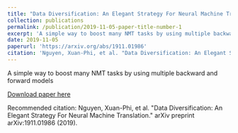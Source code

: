 ```yaml
---
title: "Data Diversification: An Elegant Strategy For Neural Machine Translation"
collection: publications
permalink: /publication/2019-11-05-paper-title-number-1
excerpt: 'A simple way to boost many NMT tasks by using multiple backward and forward models'
date: 2019-11-05
paperurl: 'https://arxiv.org/abs/1911.01986'
citation: 'Nguyen, Xuan-Phi, et al. "Data Diversification: An Elegant Strategy For Neural Machine Translation." arXiv preprint arXiv:1911.01986 (2019).'
---
```

A simple way to boost many NMT tasks by using multiple backward and forward models

[Download paper here](https://arxiv.org/abs/1911.01986)

Recommended citation: Nguyen, Xuan-Phi, et al. "Data Diversification: An Elegant Strategy For Neural Machine Translation." arXiv preprint arXiv:1911.01986 (2019).